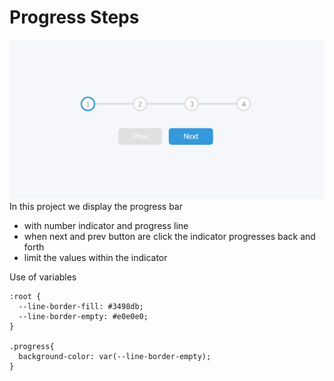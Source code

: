 # Progress Steps

![progress steps](./progress-steps.png)
In this project we display the progress bar

- with number indicator and progress line
- when next and prev button are click the indicator progresses back and forth
- limit the values within the indicator

Use of variables

```
:root {
  --line-border-fill: #3498db;
  --line-border-empty: #e0e0e0;
}

.progress{
  background-color: var(--line-border-empty);
}
```
